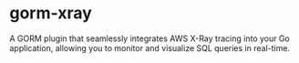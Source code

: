 # gorm-xray
A GORM plugin that seamlessly integrates AWS X-Ray tracing into your Go application, allowing you to monitor and visualize SQL queries in real-time. 
